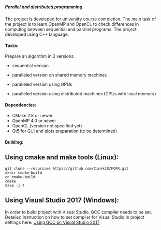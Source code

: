 ##### Parallel and distributed programming

The project is developed for university course completion. The main task of the project is to
learn OpenMP and OpenCL to check differences in computing between sequential and parallel programs.
The project developed using C++ language.


#### Tasks:
Prepare an algorithm in 3 versions:

* sequential version

* paralleled version on shared memory machines

* paralleled version using GPUs

* paralleled version using distributed machines (CPUs with local memory)

#### Dependencies:

* CMake 2.8 or newer 
* OpenMP 4.0 or newer
* OpenCL (version not specified yet)
* Qt5 for GUI and plots preparation (to be determined)

#### Building:

## Using cmake and make tools (Linux):

````
git clone --recursive https://github.com/Cinek28/PORR.git
mkdir cmake-build
cd cmake-build
cmake
make -j 4
````

## Using Visual Studio 2017 (Windows):

In order to build project with Visual Studio, GCC compiler needs to be set.
Detailed instruction on how to set compiler for Visual Studio in project settings here:
[Using GCC on Visual Studio 2017](https://blogs.msdn.microsoft.com/vcblog/2017/03/07/use-any-c-compiler-with-visual-studio/)

